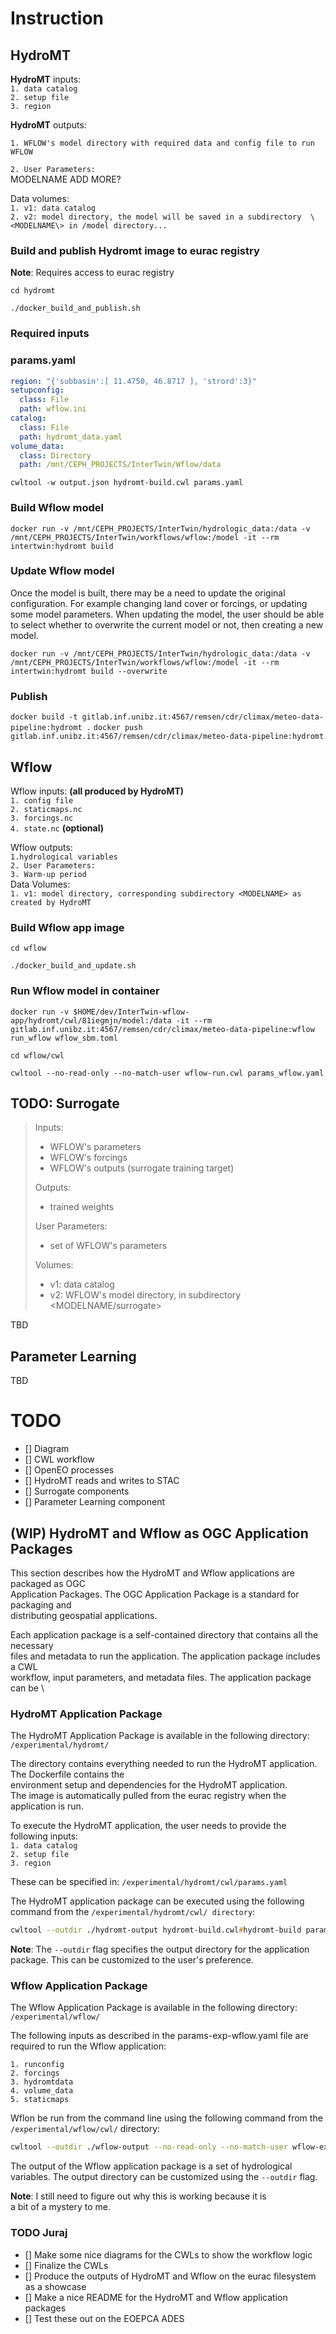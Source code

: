 # Instruction

## HydroMT

**HydroMT** inputs: \
`1. data catalog` \
`2. setup file` \
`3. region`

**HydroMT** outputs:

`1. WFLOW's model directory with required data and config file to run WFLOW`

`2. User Parameters:` \
 MODELNAME
 ADD MORE?

Data volumes: \
`1. v1: data catalog` \
`2. v2: model directory, the model will be saved in a subdirectory  \<MODELNAME\> in /model directory...`

### Build and publish Hydromt image to eurac registry

**Note**: Requires access to eurac registry

`cd hydromt`

`./docker_build_and_publish.sh`

### Required inputs

### params.yaml

```yaml
region: "{'subbasin':[ 11.4750, 46.8717 ], 'strord':3}"
setupconfig:
  class: File
  path: wflow.ini
catalog: 
  class: File
  path: hydromt_data.yaml
volume_data: 
  class: Directory
  path: /mnt/CEPH_PROJECTS/InterTwin/Wflow/data
```

`cwltool -w output.json hydromt-build.cwl params.yaml`

### Build Wflow model

`docker run -v /mnt/CEPH_PROJECTS/InterTwin/hydrologic_data:/data -v /mnt/CEPH_PROJECTS/InterTwin/workflows/wflow:/model -it --rm intertwin:hydromt build`

### Update Wflow model

Once the model is built, there may be a need to update the original configuration. For example changing land cover or forcings, or updating some model parameters.
When updating the model, the user should be able to select whether to overwrite the current model or not, then creating a new model.

`docker run -v /mnt/CEPH_PROJECTS/InterTwin/hydrologic_data:/data -v /mnt/CEPH_PROJECTS/InterTwin/workflows/wflow:/model -it --rm intertwin:hydromt build --overwrite`

### Publish

`docker build -t gitlab.inf.unibz.it:4567/remsen/cdr/climax/meteo-data-pipeline:hydromt .`
`docker push gitlab.inf.unibz.it:4567/remsen/cdr/climax/meteo-data-pipeline:hydromt`

## Wflow

Wflow inputs: **(all produced by HydroMT)** \
`1. config file` \
`2. staticmaps.nc` \
`3. forcings.nc` \
`4. state.nc` **(optional)**

Wflow outputs: \
`1.hydrological variables` \
`2. User Parameters:` \
`3. Warm-up period` \
Data Volumes: \
`1. v1: model directory, corresponding subdirectory <MODELNAME> as created by HydroMT`

### Build Wflow app image

`cd wflow`

`./docker_build_and_update.sh`

### Run Wflow model in container

`docker run -v $HOME/dev/InterTwin-wflow-app/hydromt/cwl/81iegmjn/model:/data -it --rm gitlab.inf.unibz.it:4567/remsen/cdr/climax/meteo-data-pipeline:wflow run_wflow wflow_sbm.toml`

`cd wflow/cwl`

`cwltool --no-read-only --no-match-user wflow-run.cwl params_wflow.yaml`

## TODO: Surrogate 

>Inputs:
>- WFLOW's parameters
>- WFLOW's forcings
>- WFLOW's outputs (surrogate training target)
>
>Outputs:
>- trained weights
>
>User Parameters:
>- set of WFLOW's parameters 
>
>Volumes:
>- v1: data catalog
>- v2: WFLOW's model directory, in subdirectory <MODELNAME/surrogate>


TBD

## Parameter Learning

TBD


# TODO

- [] Diagram
- [] CWL workflow
- [] OpenEO processes
- [] HydroMT reads and writes to STAC
- [] Surrogate components
- [] Parameter Learning component

## (WIP) HydroMT and Wflow as OGC Application Packages

This section describes how the HydroMT and Wflow applications are packaged as OGC \
Application Packages. The OGC Application Package is a standard for packaging and \
distributing geospatial applications.

Each application package is a self-contained directory that contains all the necessary \
files and metadata to run the application. The application package includes a CWL \
workflow, input parameters, and metadata files. The application package can be \

### HydroMT Application Package

The HydroMT Application Package is available in the following directory: \
`/experimental/hydromt/`

The directory contains everything needed to run the HydroMT application. The Dockerfile contains the \
environment setup and dependencies for the HydroMT application. \
The image is automatically pulled from the eurac registry when the application is run.

To execute the HydroMT application, the user needs to provide the following inputs: \
`1. data catalog` \
`2. setup file` \
`3. region`

These can be specified in:
`/experimental/hydromt/cwl/params.yaml`

The HydroMT application package can be executed using the following command from the `/experimental/hydromt/cwl/ directory`:

```zsh
cwltool --outdir ./hydromt-output hydromt-build.cwl#hydromt-build params.yaml
```

**Note**: The `--outdir` flag specifies the output directory for the application package. This can be customized to the user's preference.

### Wflow Application Package

The Wflow Application Package is available in the following directory: \
`/experimental/wflow/`

The following inputs as described in the params-exp-wflow.yaml file are required to run the Wflow application:

`1. runconfig` \
`2. forcings` \
`3. hydromtdata` \
`4. volume_data` \
`5. staticmaps`

Wflon be run from the command line using the following command from the `/experimental/wflow/cwl/` directory:

```zsh
cwltool --outdir ./wflow-output --no-read-only --no-match-user wflow-exp-run.cwl#run-wflow params-exp-wflow.yaml
```

The output of the Wflow application package is a set of hydrological variables. The output directory can be customized using the `--outdir` flag.

**Note**: I still need to figure out why this is working because it is \
a bit of a mystery to me.

### TODO Juraj

- [] Make some nice diagrams for the CWLs to show the workflow logic
- [] Finalize the CWLs
- [] Produce the outputs of HydroMT and Wflow on the eurac filesystem as a showcase
- [] Make a nice README for the HydroMT and Wflow application packages
- [] Test these out on the EOEPCA ADES
